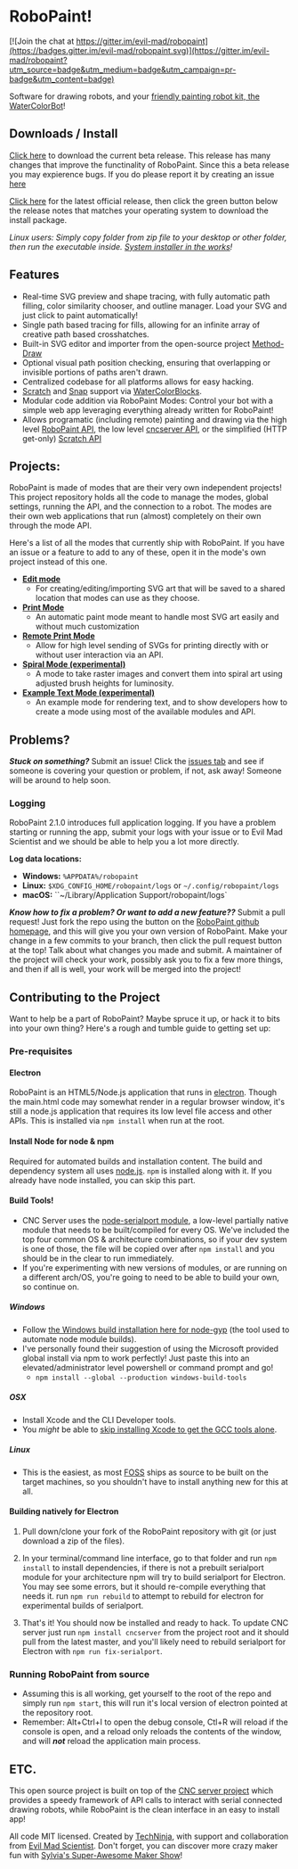 RoboPaint!
=============

[![Join the chat at https://gitter.im/evil-mad/robopaint](https://badges.gitter.im/evil-mad/robopaint.svg)](https://gitter.im/evil-mad/robopaint?utm_source=badge&utm_medium=badge&utm_campaign=pr-badge&utm_content=badge)

Software for drawing robots, and your
[friendly painting robot kit, the WaterColorBot](http://watercolorbot.com)!

## Downloads / Install
[Click here](https://github.com/evil-mad/robopaint/releases/tag/v2.0.0-Beta.3.2016-10-12)
to download the current beta release. This release has many changes that improve
the functinality of RoboPaint. Since this a beta release you may expierence bugs.
If you do please report it by creating an issue [here](https://github.com/evil-mad/robopaint/issues)

[Click here](https://github.com/evil-mad/robopaint/releases/latest) for the
latest official release, then click the green button below the release notes that matches
your operating system to download the install package.

*Linux users: Simply copy folder from zip file to your desktop or other folder,
then run the executable inside.
[System installer in the works](https://github.com/evil-mad/robopaint/issues/73)!*


## Features
 * Real-time SVG preview and shape tracing, with fully automatic path filling,
color similarity chooser, and outline manager. Load your SVG and just click to
paint automatically!
 * Single path based tracing for fills, allowing for an infinite array of
creative path based crosshatches.
 * Built-in SVG editor and importer from the open-source project
[Method-Draw](https://github.com/duopixel/Method-Draw)
 * Optional visual path position checking, ensuring that overlapping or
invisible portions of paths aren't drawn.
 * Centralized codebase for all platforms allows for easy hacking.
 * [Scratch](http://scratch.mit.edu/) and [Snap](http://snap.berkeley.edu)
support via [WaterColorBlocks](https://github.com/evil-mad/WaterColorBlocks).
 * Modular code addition via RoboPaint Modes:
Control your bot with a simple web app leveraging everything already written for
RoboPaint!
 * Allows programatic (including remote) painting and drawing via the high level [RoboPaint API](https://github.com/evil-mad/robopaint-mode-remote/blob/master/API.md), the low level [cncserver API](https://github.com/techninja/cncserver/blob/master/API.md), or the simplified (HTTP get-only) [Scratch API](https://github.com/techninja/cncserver/blob/master/scratch/SCRATCH.API.md)

## Projects:
RoboPaint is made of modes that are their very own independent projects! This
project repository holds all the code to manage the modes, global settings,
running the API, and the connection to a robot. The modes are their own web
applications that run (almost) completely on their own through the mode API.

Here's a list of all the modes that currently ship with RoboPaint. If you have
an issue or a feature to add to any of these, open it in the mode's own project
instead of this one.
* **[Edit mode](https://github.com/evil-mad/robopaint-mode-edit)**
  * For creating/editing/importing SVG art that will be saved to a shared
  location that modes can use as they choose.
* **[Print Mode](https://github.com/evil-mad/robopaint-mode-print)**
  * An automatic paint mode meant to handle most SVG art easily and without much
  customization
* **[Remote Print Mode](https://github.com/evil-mad/robopaint-mode-remote)**
  * Allow for high level sending of SVGs for printing directly with or without
  user interaction via an API.
* **[Spiral Mode (experimental)](https://github.com/techninja/robopaint-mode-spiral)**
  * A mode to take raster images and convert them into spiral art using adjusted
  brush heights for luminosity.
* **[Example Text Mode (experimental)](https://github.com/techninja/robopaint-mode-example)**
  * An example mode for rendering text, and to show developers how to create a
  mode using most of the available modules and API.

## Problems?
***Stuck on something?*** Submit an issue! Click the
[issues tab](https://github.com/evil-mad/robopaint/issues) and see if someone
is covering your question or problem, if not, ask away! Someone will be around
to help soon.

### Logging
RoboPaint 2.1.0 introduces full application logging. If you have a problem
starting or running the app, submit your logs with your issue or to Evil Mad
Scientist and we should be able to help you a lot more directly.

**Log data locations:**
* **Windows:** `%APPDATA%/robopaint`
* **Linux:** `$XDG_CONFIG_HOME/robopaint/logs` or `~/.config/robopaint/logs`
* **macOS:** ``~/Library/Application Support/robopaint/logs`

***Know how to fix a problem? Or want to add a new feature??*** Submit a pull
request! Just fork the repo using the button on the
[RoboPaint github homepage](https://github.com/evil-mad/robopaint), and
this will give you your own version of RoboPaint. Make your change in a few
commits to your branch, then click the pull request button at the top! Talk
about what changes you made and submit. A maintainer of the project will check
your work, possibly ask you to fix a few more things, and then if all is well,
your work will be merged into the project!

## Contributing to the Project
Want to help be a part of RoboPaint? Maybe spruce it up, or hack it to bits into
your own thing? Here's a rough and tumble guide to getting set up:

### Pre-requisites
#### Electron
RoboPaint is an HTML5/Node.js application that runs in
[electron](https://electron.atom.io/). Though the main.html
code may somewhat render in a regular browser window, it's still a node.js
application that requires its low level file access and other APIs. This is
installed via `npm install` when run at the root.

#### Install Node for node & npm
Required for automated builds and installation content. The build and
dependency system all uses [node.js](http://nodejs.org). `npm` is installed
along with it. If you already have node installed, you can skip this part.

#### Build Tools!
* CNC Server uses the [node-serialport module](https://github.com/EmergingTechnologyAdvisors/node-serialport),
a low-level partially native module that needs to be built/compiled for every
OS. We've included the top four common OS & architecture combinations, so if
your dev system is one of those, the file will be copied over after
`npm install` and you should be in the clear to run immediately.
* If you're experimenting with new versions of modules, or are running on a
different arch/OS, you're going to need to be able to build your own, so
continue on.

##### Windows
* Follow [the Windows build installation here for node-gyp](https://github.com/nodejs/node-gyp#installation)
(the tool used to automate node module builds).
* I've personally found their suggestion of using the Microsoft provided global
install via npm to work perfectly! Just paste this into an elevated/administrator level powershell or command prompt and go!
  *  `npm install --global --production windows-build-tools`

##### OSX
* Install Xcode and the CLI Developer tools.
* You _might_ be able to [skip installing Xcode to get the GCC tools alone](http://osxdaily.com/2012/07/06/install-gcc-without-xcode-in-mac-os-x/).

##### Linux
* This is the easiest, as most [FOSS](http://en.wikipedia.org/wiki/FOSS) ships
as source to be built on the target machines, so you shouldn't have to install
anything new for this at all.

#### Building natively for Electron
1. Pull down/clone your fork of the RoboPaint repository with git (or just
  download a zip of the files).

  2. In your terminal/command line interface, go to that folder and run
  `npm install` to install dependencies, if there is not a prebuilt serialport
  module for your architecture npm will try to build serialport for Electron.
  You may see some errors, but it should re-compile everything that needs it.
  run `npm run rebuild` to attempt to rebuild for electron for experimental
  builds of serialport.

  3. That's it! You should now be installed and ready to hack. To update CNC server
  just run `npm install cncserver` from the project root and it should pull from
  the latest master, and you'll likely need to rebuild serialport for Electron
  with `npm run fix-serialport`.


### Running RoboPaint from source
* Assuming this is all working, get yourself to the root of the repo and simply
run `npm start`, this will run it's local version of electron pointed at the
repository root.
* Remember: Alt+Ctrl+I to open the debug console, Ctl+R will reload if the
console is open, and a reload only reloads the contents of the window, and will
_**not**_ reload the application main process.

## ETC.

This open source project is built on top of the
[CNC server project](http://github.com/techninja/cncserver) which provides
a speedy framework of API calls to interact with serial connected drawing
robots, while RoboPaint is the clean interface in an easy to install app!

All code MIT licensed. Created by [TechNinja](https://github.com/techninja),
with support and collaboration from
[Evil Mad Scientist](http://evilmadscientist.com). Don't forget, you can
discover more crazy maker fun with
[Sylvia's Super-Awesome Maker Show](http://sylviashow.com)!
